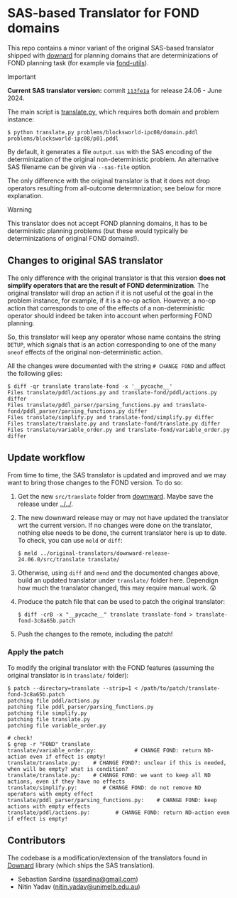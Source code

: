 # SAS-based Translator for FOND domains

This repo contains a minor variant of the original SAS-based translator shipped with [downard](https://github.com/aibasel/downward/) for planning domains that are determinizations of FOND planning task (for example via [fond-utils](https://github.com/AI-Planning/fond-utils)).

> [!IMPORTANT]
> **Current SAS translator version:** commit [`113fe1a`](https://github.com/aibasel/downward/tree/113fe1a626176f0c34888c645d4c25e7c31db372) for release 24.06 - June 2024.

The main script is [translate.py](translate.py), which requires both domain and problem instance:

```shell
$ python translate.py problems/blocksworld-ipc08/domain.pddl problems/blocksworld-ipc08/p01.pddl
```

By default, it generates a file `output.sas` with the SAS encoding of the determinization of the original non-deterministic problem. An alternative SAS filename can be given via `--sas-file` option.

The only difference with the original translator is that it does not drop operators resulting from all-outcome determnization; see below for more explanation.

> [!WARNING]
> This translator does not accept FOND planning domains, it has to be deterministic planning problems (but these would typically be determinizations of original FOND domains!).

## Changes to original SAS translator

The only difference with the original translator is that this version **does not simplify operators that are the result of FOND determinization**. The original translator will drop an action if it is not useful ot the goal in the problem instance, for example, if it is a no-op action. However, a no-op action that corresponds to one of the effects of a non-deterministic operator should indeed be taken into account when performing FOND planning.

So, this translator will keep any operator whose name contains the string `DETUP`, which signals that is an action corresponding to one of the many `oneof` effects of the original non-deterministic action.

All the changes were documented with the string `# CHANGE FOND` and affect the following giles:

```shell
$ diff -qr translate translate-fond -x '__pycache__'
Files translate/pddl/actions.py and translate-fond/pddl/actions.py differ
Files translate/pddl_parser/parsing_functions.py and translate-fond/pddl_parser/parsing_functions.py differ
Files translate/simplify.py and translate-fond/simplify.py differ
Files translate/translate.py and translate-fond/translate.py differ
Files translate/variable_order.py and translate-fond/variable_order.py differ
```

## Update workflow

From time to time, the SAS translator is updated and improved and we may want to bring those changes to the FOND version. To do so:

1. Get the new `src/translate` folder from [downward](https://github.com/aibasel/downward/). Maybe save the release under [../../](../original-translators/). 
2. The new downward release may or may not have updated the translator wrt the current version. If no changes were done on the translator, nothing else needs to be done, the current translator here is up to date. To check, you can use `meld` or `diff`:

    ```shell
    $ meld ../original-translators/downward-release-24.06.0/src/translate translate/
    ```

3. Otherwise, using `diff` and `mend` and the documented changes above, build an updated translator under `translate/` folder here. Dependign how much the translator changed, this may require manual work. 😲
4. Produce the patch file that can be used to patch the original translator:

    ```shell
    $ diff -crB -x "__pycache__" translate translate-fond > translate-fond-3c8a65b.patch
    ```

5. Push the changes to the remote, including the patch!

### Apply the patch

To modify the original translator with the FOND features (assuming the original translator is in `translate/` folder):

```shell
$ patch --directory=translate --strip=1 < /path/to/patch/translate-fond-3c8a65b.patch
patching file pddl/actions.py
patching file pddl_parser/parsing_functions.py
patching file simplify.py
patching file translate.py
patching file variable_order.py

# check!
$ grep -r "FOND" translate
translate/variable_order.py:            # CHANGE FOND: return ND-action even if effect is empty!
translate/translate.py:    # CHANGE FOND?: unclear if this is needed, when will be empty? what is condition?
translate/translate.py:    # CHANGE FOND: we want to keep all ND actions, even if they have no effects
translate/simplify.py:        # CHANGE FOND: do not remove ND operators with empty effect
translate/pddl_parser/parsing_functions.py:    # CHANGE FOND: keep actions with empty effects
translate/pddl/actions.py:        # CHANGE FOND: return ND-action even if effect is empty!
```

## Contributors

The codebase is a modification/extension of the translators found in [Downard](https://github.com/aibasel/downward) library (which ships the SAS translation).

- Sebastian Sardina (ssardina@gmail.com)
- Nitin Yadav (nitin.yadav@unimelb.edu.au)

